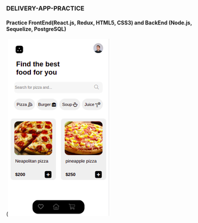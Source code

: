 ###  DELIVERY-APP-PRACTICE
####  Practice FrontEnd(React.js, Redux, HTML5, CSS3) and BackEnd (Node.js, Sequelize, PostgreSQL)
(![image](https://github.com/Eduardo871/Landing-Page-Coca-Cola/blob/main/images/Captura%20de%20pantalla%20de%202021-05-24%2010-43-52.png?raw=true)

